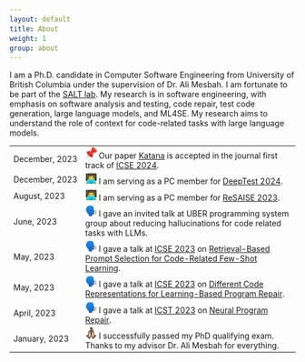 ```yaml
---
layout: default
title: About
weight: 1
group: about
---
```


I am a Ph.D. candidate in Computer Software Engineering from University of British Columbia under the supervision of Dr. Ali Mesbah. 
I am fortunate to be part of the [SALT lab](https://people.ece.ubc.ca/amesbah/salt/).
My research is in software engineering, with emphasis on software analysis and testing, code repair, test code generation, large language models, and ML4SE. 
My research aims to understand the role of context for code-related tasks with large language models.

|||
|---|---|
| December,&nbsp;2023 | <img src="./resources/images/icon-pin.png" width="20" height="20"> Our paper [Katana](https://nashid.github.io/resources/papers/katana-tosem23.pdf) is accepted in the journal first track of [ICSE 2024](https://conf.researchr.org/home/icse-2024).                             |
| December,&nbsp;2023 | <img src="./resources/images/icon-paper-review.png" width="20" height="20"> I am serving as a PC member for [DeepTest 2024](https://conf.researchr.org/home/icse-2024/deeptest-2024).                                                                                             |
| August,&nbsp;2023   | <img src="./resources/images/icon-paper-review.png" width="20" height="20"> I am serving as a PC member for [ReSAISE 2023](https://resaise.github.io/2023/committee.html).                                                                                                        |
| June,&nbsp;2023     | <img src="./resources/images/icon-talk.png" width="20" height="20"> I gave an invited talk at UBER programming system group about reducing hallucinations for code related tasks with LLMs.                                                                                       |
| May,&nbsp;2023      | <img src="./resources/images/icon-talk.png" width="20" height="20"> I gave a talk at [ICSE 2023](https://conf.researchr.org/home/icse-2023) on [Retrieval-Based Prompt Selection for Code-Related Few-Shot Learning](https://nashid.github.io/resources/papers/cedar-icse23.pdf). |
| May,&nbsp;2023      | <img src="./resources/images/icon-talk.png" width="20" height="20"> I gave a talk at [ICSE 2023](https://conf.researchr.org/home/icse-2023) on [Different Code Representations for Learning-Based Program Repair](https://nashid.github.io/resources/papers/reptory-emse22.pdf).  |
| April,&nbsp;2023    | <img src="./resources/images/icon-talk.png" width="20" height="20"> I gave a talk at [ICST 2023](https://conf.researchr.org/home/icst-2023) on [Neural Program Repair](https://nashid.github.io/resources/papers/glance-icst23.pdf).                                              |
| January,&nbsp;2023  | <img src="./resources/images/icon-pray.png" width="20" height="20"> I successfully passed my PhD qualifying exam. Thanks to my advisor Dr. Ali Mesbah for everything.                                                                                                             |